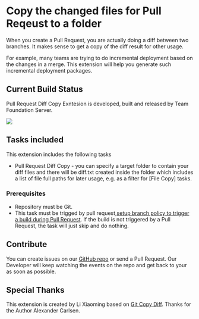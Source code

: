 # Copy the changed files for Pull Reqeust to a folder

When you create a Pull Request, you are actually doing a diff between two branches. It makes sense to get a copy of the diff result for other usage. 

For example, many teams are trying to do incremental deployment based on the changes in a merge. This extension will help you generate such incremental deployment packages.

## Current Build Status

Pull Request Diff Copy Exntesion is developed, built and released by Team Foundation Server.

![](https://tfs.devopshub.cn/leansoft/_apis/public/build/definitions/38012f6e-2233-4cda-9362-a1d55869272d/72/badge)

## Tasks included

This extension includes the following tasks

* Pull Request Diff Copy - you can specify a target folder to contain your diff files and there will be diff.txt created inside the folder which includes a list of file full paths for later usage, e.g. as a filter for [File Copy] tasks.

### Prerequisites

* Repository must be Git.
* This task must be trigged by pull request,[setup branch policy to trigger a build during Pull Request](https://docs.microsoft.com/zh-cn/vsts/git/branch-policies?view=vsts#require-the-pull-request-to-build). If the build is not triggered by a Pull Request, the task will just skip and do nothing.

## Contribute

You can create issues on our [GitHub repo](https://github.com/lean-soft/pull-request-diff-copy) or send a Pull Request. Our Developer will keep watching the events on the repo and get back to your as soon as possible.

## Special Thanks

This extension is created by Li Xiaoming based on [Git Copy Diff](https://marketplace.visualstudio.com/items?itemName=visualbean.VisualBean-GitCopyDiff). Thanks for the Author Alexander Carlsen.